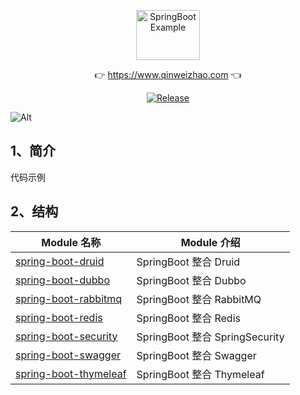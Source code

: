 <p align="center">
  <a class="logo" href="https://github.com/qinweizhao/qwz-spring-boot-example">
    <img src="https://cdn.jsdelivr.net/gh/qinweizhao/qwz-spring-boot-example@master/logo.png" height="80" width="45%" alt="SpringBootExample">
  </a>
</p>

<p align="center">
👉 <a href="https://www.qinweizhao.com">https://www.qinweizhao.com</a> 👈
</p>

<p align="center">
  <a href="https://github.com/qinweizhao/qwz-spring-boot-example" target="_blank">
    <img src="https://img.shields.io/badge/Release-1.0.0-green" alt="Release"/>
  </a>
</p>


![Alt](https://repobeats.axiom.co/api/embed/096a83e68e2647370ffbe8a27b8473b400f2c014.svg "Repobeats analytics image")

## 1、简介

代码示例

## 2、结构

| Module 名称                                      | Module 介绍                    |
| ------------------------------------------------ | ------------------------------ |
| [spring-boot-druid](./spring-boot-druid)         | SpringBoot 整合 Druid          |
| [spring-boot-dubbo](./spring-boot-dubbo)         | SpringBoot 整合 Dubbo          |
| [spring-boot-rabbitmq](./spring-boot-rabbitmq)   | SpringBoot 整合 RabbitMQ       |
| [spring-boot-redis](./spring-boot-redis)         | SpringBoot 整合 Redis          |
| [spring-boot-security](./spring-boot-security)   | SpringBoot 整合 SpringSecurity |
| [spring-boot-swagger](./spring-boot-swagger)     | SpringBoot 整合 Swagger        |
| [spring-boot-thymeleaf](./spring-boot-thymeleaf) | SpringBoot 整合 Thymeleaf      |
